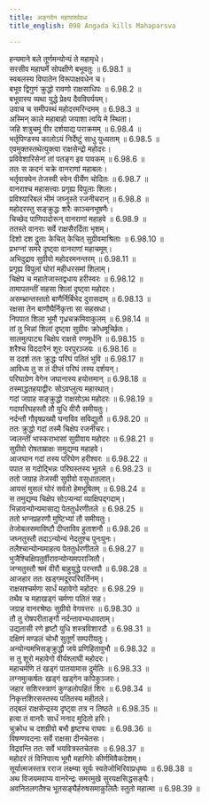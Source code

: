 ```yaml
---
title: अङ्गदेन महापार्श्ववधः
title_english: 098 Angada kills Mahaparsva

---
```

<div class="audioEmbed"  caption="श्रीराम-हरिसीताराममूर्ति-घनपाठिभ्यां वचनम्" src="https://archive.org/download/Ramayana-recitation-Sriram-harisItArAmamUrti-Ghanapaati-v2/Kanda_6/Kanda_6_YK-098-Angada_kills_Mahaparsva_0.mp3"></div>

हन्यमाने बले तूर्णमन्योन्यं ते महामृधे।  
सरसीव महाघर्मे सोपक्षीणे बभूवतुः ॥ 6.98.1 ॥   
स्वबलस्य विघातेन विरूपाक्षवधेन च।  
बभूव द्विगुणं क्रुद्धो रावणो राक्षसाधिपः ॥ 6.98.2 ॥   
बभूवास्य व्यथा युद्धे प्रेक्ष्य दैवविपर्ययम्।  
उवाच च समीपस्थं महोदरमरिन्दमम् ॥ 6.98.3 ॥   
अस्मिन् काले महाबाहो जयाशा त्वयि मे स्थिता।  
जहि शत्रुचमूं वीर दर्शयाद्य पराक्रमम् ॥ 6.98.4 ॥   
भर्तृपिण्डस्य कालोऽयं निर्देष्टुं साधु युध्यताम् ॥ 6.98.5 ॥   
एवमुक्तस्तथेत्युक्त्वा राक्षसेन्द्रो महोदरः।  
प्रविवेशारिसेनां तां पतङ्ग इव पावकम् ॥ 6.98.6 ॥   
ततः स कदनं चक्रे वानराणां महाबलः।  
भर्तृवाक्येन तेजस्वी स्वेन वीर्येण चोदितः ॥ 6.98.7 ॥   
वानराश्च महासत्त्वाः प्रगृह्य विपुलाः शिलाः।  
प्रविश्यारिबलं भीमं जघ्नुस्ते रजनीचरान् ॥ 6.98.8 ॥   
महोदरस्तु सङ्क्रुद्धः शरैः काञ्चनभूषणैः।  
चिच्छेद पाणिपादोरून् वानराणां महाहवे ॥ 6.98.9 ॥   
ततस्ते वानराः सर्वे राक्षसैरर्दिता भृशम्।  
दिशो दश द्रुताः केचित् केचित् सुग्रीवमाश्रिताः ॥ 6.98.10 ॥   
प्रभग्नां समरे दृष्ट्वा वानराणां महाचमूम्।  
अभिदुद्राव सुग्रीवो महोदरमनन्तरम् ॥ 6.98.11 ॥   
प्रगृह्य विपुलां घोरां महीधरसमां शिलाम्।  
चिक्षेप च महातेजास्तद्वधाय हरीस्वरः ॥ 6.98.12 ॥   
तामापतन्तीं सहसा शिलां दृष्ट्वा महोदरः।  
असम्भ्रान्तस्ततो बाणैर्निर्बिभेद दुरासदाम् ॥ 6.98.13 ॥   
रक्षसा तेन बाणौघैर्निकृत्ता सा सहस्रधा।  
निपपात शिला भूमौ गृध्रचक्रमिवाकुलम् ॥ 6.98.14 ॥   
तां तु भिन्नां शिलां दृष्ट्वा सुग्रीवः क्रोधमूर्च्छितः।  
सालमुत्पाट्य चिक्षेप राक्षसे रणमूर्धनि ॥ 6.98.15 ॥   
शरैश्च विददारैनं शूरः परपुरञ्जयः ॥ 6.98.16 ॥   
स ददर्श ततः क्रुद्धः परिघं पतितं भुवि ॥ 6.98.17 ॥   
आविध्य तु स तं दीप्तं परिघं तस्य दर्शयन्।  
परिघाग्रेण वेगेन जघानास्य हयोत्तमान् ॥ 6.98.18 ॥   
तस्माद्धतहयाद्वीरः सोऽवप्लुत्य महारथात्।  
गदां जग्राह सङ्क्रुद्धो राक्षसोऽथ महोदरः ॥ 6.98.19 ॥   
गदापरिघहस्तौ तौ युधि वीरौ समीयतुः।  
नर्दन्तौ गौवृषप्रख्यौ घनाविव सविद्युतौ ॥ 6.98.20 ॥   
ततः क्रुद्धो गदां तस्मै चिक्षेप रजनीचरः।  
ज्वलन्तीं भास्कराभासां सुग्रीवाय महोदरः ॥ 6.98.21 ॥   
सुग्रीवो रोषताम्राक्षः समुद्यम्य महाहवे।  
आजघान गदां तस्य परिघेण हरीश्वरः ॥ 6.98.22 ॥   
पपात स गदोद्भिन्नः परिघस्तस्य भूतले ॥ 6.98.23 ॥   
ततो जग्राह तेजस्वी सुग्रीवो वसुधातलात्।  
आयसं मुसलं घोरं सर्वतो हेमभूषितम् ॥ 6.98.24 ॥   
स तमुद्यम्य चिक्षेप सोऽप्यन्यां व्याक्षिपद्गदाम्।  
भिन्नावन्योन्यमासाद्य पेततुर्धरणीतले ॥ 6.98.25 ॥   
ततो भग्नप्रहरणौ मुष्टिभ्यां तौ समीयतुः।  
तेजोबलसमाविष्टौ दीप्ताविव हुताशनौ ॥ 6.98.26 ॥   
जघ्नतुस्तौ तदाऽन्योन्यं नेदतुश्च पुनःपुनः।  
तलैश्चान्योन्यमाहत्य पेततुर्धरणीतले ॥ 6.98.27 ॥   
भुजैश्चिक्षिपतुर्वीरावन्योन्यमपराजितौ।  
जग्मतुस्तौ श्रमं वीरौ बाहुयुद्धे परन्तपौ ॥ 6.98.28 ॥   
आजहार ततः खड्गमदूरपरिवर्तिनम्।  
राक्षसश्चर्मणा सार्धं महावेगो महोदरः ॥ 6.98.29 ॥   
तथैव च महाखड्गं चर्मणा पतितं सह।  
जग्राह वानरश्रेष्ठः सुग्रीवो वेगवत्तरः ॥ 6.98.30 ॥   
तौ तु रोषपरीताङ्गौ नर्दन्तावभ्यधावताम्।  
उद्यतासी रणे हृष्टौ युधि शस्त्रविशारदौ ॥ 6.98.31 ॥   
दक्षिणं मण्डलं चोभौ सुतूर्णं सम्परीयतुः।  
अन्योन्यमभिसङ्क्रुद्धौ जये प्रणिहितावुभौ ॥ 6.98.32 ॥   
स तु शूरो महावेगो वीर्यश्लाघी महोदरः।  
महाचर्मणि तं खड्गं पातयामास दुर्मतिः ॥ 6.98.33 ॥   
लग्नमुत्कर्षतः खड्गं खड्गेन कपिकुञ्जरः।  
जहार सशिरस्त्राणं कुण्डलोपहितं शिरः ॥ 6.98.34 ॥   
निकृत्तशिरसस्तस्य पतितस्य महीतले।  
तद्बलं राक्षसेन्द्रस्य दृष्ट्वा तत्र न तिष्ठते ॥ 6.98.35 ॥   
हत्वा तं वानरैः सार्धं ननाद मुदितो हरिः।  
चुक्रोध च दशग्रीवो बभौ हृष्टश्च राघवः ॥ 6.98.36 ॥   
विषण्णवदनाः सर्वे राक्षसा दीनचेतसः।  
विद्रवन्ति ततः सर्वे भयवित्रस्तचेतसः ॥ 6.98.37 ॥   
महोदरं तं विनिपात्य भूमौ महागिरेः कीर्णमिवैकदेशम्।  
सूर्यात्मजस्तत्र रराज लक्ष्म्या सूर्यः स्वतेजोभिरिवाप्रधृष्यः ॥ 6.98.38 ॥   
अथ विजयमवाप्य वानरेन्द्रः समरमुखे सुरयक्षसिद्धसङ्घैः।  
अवनितलगतैश्च भूतसङ्घैर्हरुषसमाकुलितैः स्तुतो महात्मा ॥ 6.98.39 ॥   